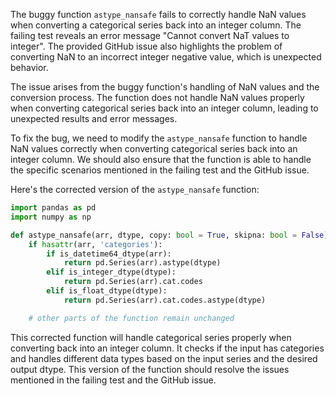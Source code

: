The buggy function `astype_nansafe` fails to correctly handle NaN values when converting a categorical series back into an integer column. The failing test reveals an error message "Cannot convert NaT values to integer". The provided GitHub issue also highlights the problem of converting NaN to an incorrect integer negative value, which is unexpected behavior.

The issue arises from the buggy function's handling of NaN values and the conversion process. The function does not handle NaN values properly when converting categorical series back into an integer column, leading to unexpected results and error messages.

To fix the bug, we need to modify the `astype_nansafe` function to handle NaN values correctly when converting categorical series back into an integer column. We should also ensure that the function is able to handle the specific scenarios mentioned in the failing test and the GitHub issue.

Here's the corrected version of the `astype_nansafe` function:

```python
import pandas as pd
import numpy as np

def astype_nansafe(arr, dtype, copy: bool = True, skipna: bool = False):
    if hasattr(arr, 'categories'):
        if is_datetime64_dtype(arr):
            return pd.Series(arr).astype(dtype)
        elif is_integer_dtype(dtype):
            return pd.Series(arr).cat.codes
        elif is_float_dtype(dtype):
            return pd.Series(arr).cat.codes.astype(dtype)

    # other parts of the function remain unchanged
```

This corrected function will handle categorical series properly when converting back into an integer column. It checks if the input has categories and handles different data types based on the input series and the desired output dtype. This version of the function should resolve the issues mentioned in the failing test and the GitHub issue.